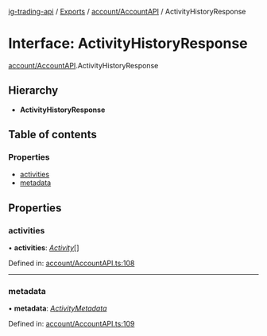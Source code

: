 [ig-trading-api](../README.md) / [Exports](../modules.md) / [account/AccountAPI](../modules/account_accountapi.md) / ActivityHistoryResponse

# Interface: ActivityHistoryResponse

[account/AccountAPI](../modules/account_accountapi.md).ActivityHistoryResponse

## Hierarchy

- **ActivityHistoryResponse**

## Table of contents

### Properties

- [activities](account_accountapi.activityhistoryresponse.md#activities)
- [metadata](account_accountapi.activityhistoryresponse.md#metadata)

## Properties

### activities

• **activities**: [_Activity_](account_accountapi.activity.md)[]

Defined in: [account/AccountAPI.ts:108](https://github.com/bennycode/ig-trading-api/blob/aeb83dc/src/account/AccountAPI.ts#L108)

---

### metadata

• **metadata**: [_ActivityMetadata_](account_accountapi.activitymetadata.md)

Defined in: [account/AccountAPI.ts:109](https://github.com/bennycode/ig-trading-api/blob/aeb83dc/src/account/AccountAPI.ts#L109)
